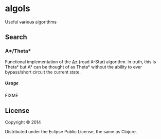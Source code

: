 algols
======

Useful ~~various~~ algorithm~~s~~

Search
------

### A*/Theta*

Functional implementation of the [A*](http://en.wikipedia.org/wiki/A*_search_algorithm) (read A-Star) algorithm.  In truth, this is Theta* but A* can be thought of as
Theta* without the ability to ever bypass/short circuit the current state.

##### Usage

FIXME

## License

Copyright © 2014

Distributed under the Eclipse Public License, the same as Clojure.
